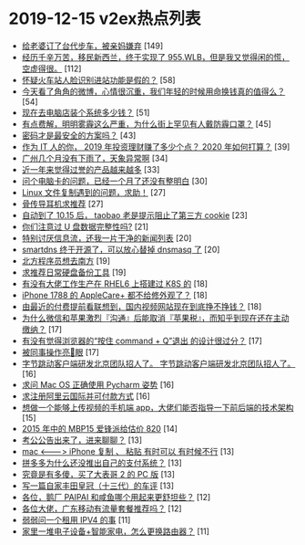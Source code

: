 # 2019-12-15 v2ex热点列表

+ [给老婆订了台代步车，被亲妈嫌弃](https://www.v2ex.com/t/629149#reply149) [149]
+ [经历千辛万苦，移民新西兰，终于实现了 955.WLB，但是我又觉得闲的慌，空虚得很。](https://www.v2ex.com/t/629216#reply112) [112]
+ [怀疑火车站人脸识别进站功能是假的？](https://www.v2ex.com/t/629170#reply58) [58]
+ [今天看了角角的微博，心情很沉重，我们年轻的时候用命换钱真的值得么？](https://www.v2ex.com/t/629147#reply54) [54]
+ [现在去电脑店装个系统多少钱？](https://www.v2ex.com/t/629186#reply51) [51]
+ [有点费解，明明雾霾这么严重，为什么街上罕见有人戴防霾口罩？](https://www.v2ex.com/t/629257#reply45) [45]
+ [密码才是最安全的方案吗？](https://www.v2ex.com/t/629145#reply43) [43]
+ [作为 IT 人的你， 2019 年投资理财赚了多少个点？ 2020 年如何打算？](https://www.v2ex.com/t/629177#reply39) [39]
+ [广州几个月没有下雨了，天象异常啊](https://www.v2ex.com/t/629238#reply34) [34]
+ [近一年来觉得过誉的产品越来越多](https://www.v2ex.com/t/629252#reply33) [33]
+ [问个电脑卡的问题，已经一个月了还没有整明白](https://www.v2ex.com/t/629213#reply30) [30]
+ [Linux 文件复制遇到的问题，求助！](https://www.v2ex.com/t/629165#reply27) [27]
+ [骨传导耳机求推荐](https://www.v2ex.com/t/629235#reply27) [27]
+ [自动到了 10.15 后， taobao 老是提示阻止了第三方 cookie](https://www.v2ex.com/t/629167#reply23) [23]
+ [你们注意过 U 盘数据完整性吗?](https://www.v2ex.com/t/629156#reply21) [21]
+ [特别讨厌信息流，还我一片干净的新闻列表](https://www.v2ex.com/t/629256#reply20) [20]
+ [smartdns 终于开源了，可以放心替掉 dnsmasq 了](https://www.v2ex.com/t/629205#reply20) [20]
+ [北方程序员想去南方](https://www.v2ex.com/t/629284#reply19) [19]
+ [求推荐日常硬盘备份工具](https://www.v2ex.com/t/629171#reply19) [19]
+ [有没有大佬工作生产在 RHEL6 上搭建过 K8S 的](https://www.v2ex.com/t/629191#reply18) [18]
+ [iPhone 1788 的 AppleCare+ 都不给修外观了？](https://www.v2ex.com/t/629227#reply18) [18]
+ [由最近的付费提前看联想到，国内视频网站现在到底挣不挣钱？](https://www.v2ex.com/t/629236#reply18) [18]
+ [为什么微信和苹果激烈『沟通』后能取消『苹果税』，而知乎到现在还在主动缴纳？](https://www.v2ex.com/t/629255#reply17) [17]
+ [有没有觉得浏览器的“按住 command + Q”退出 的设计很过分？](https://www.v2ex.com/t/629274#reply17) [17]
+ [被同事操作亮🦐眼](https://www.v2ex.com/t/629174#reply17) [17]
+ [字节跳动客户端研发北京团队招人了。 字节跳动客户端研发北京团队招人了。](https://www.v2ex.com/t/629172#reply16) [16]
+ [求问 Mac OS 正确使用 Pycharm 姿势](https://www.v2ex.com/t/629179#reply16) [16]
+ [求注册阿里云国际并可付款方式](https://www.v2ex.com/t/629193#reply16) [16]
+ [想做一个能够上传视频的手机端 app，大佬们能否指导一下前后端的技术架构](https://www.v2ex.com/t/629190#reply15) [15]
+ [2015 年中的 MBP15 爱锋派给估价 820](https://www.v2ex.com/t/629261#reply14) [14]
+ [考公公告出来了，进来聊聊？](https://www.v2ex.com/t/629248#reply13) [13]
+ [mac <---> iPhone 复制 、 粘贴 有时可以 有时候不行](https://www.v2ex.com/t/629206#reply13) [13]
+ [拼多多为什么还没推出自己的支付系统？](https://www.v2ex.com/t/629221#reply13) [13]
+ [究竟是有多傻，买了大表哥 2 的 PC 版](https://www.v2ex.com/t/629228#reply13) [13]
+ [写一篇自家丰田皇冠（十三代）的车评](https://www.v2ex.com/t/629240#reply13) [13]
+ [各位，鹅厂 PAIPAI 和咸鱼哪个用起来更舒坦些？](https://www.v2ex.com/t/629155#reply12) [12]
+ [各位大佬，广东移动有流量套餐推荐吗？](https://www.v2ex.com/t/629158#reply12) [12]
+ [弱弱问一个租用 IPV4 的事](https://www.v2ex.com/t/629141#reply11) [11]
+ [家里一堆电子设备+智能家电，怎么更换路由器？](https://www.v2ex.com/t/629159#reply11) [11]

